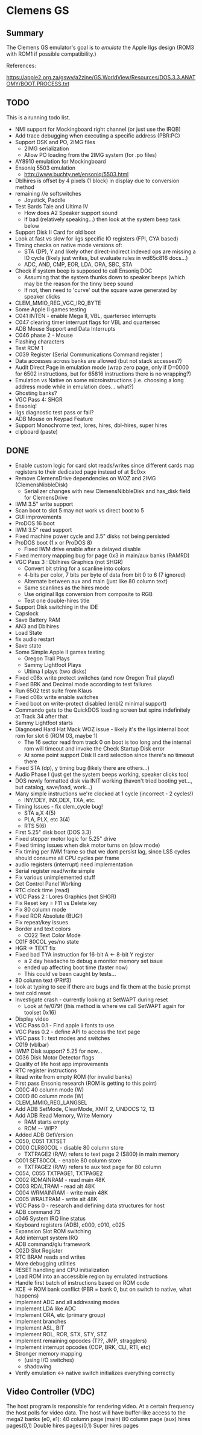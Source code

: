 # Clemens GS

## Summary

The Clemens GS emulator's goal is to *emulate* the Apple IIgs design (ROM3
with ROM1 if possible compatibility.)

References:

https://apple2.org.za/gswv/a2zine/GS.WorldView/Resources/DOS.3.3.ANATOMY/BOOT.PROCESS.txt


## TODO

This is a running todo list.

* NMI support for Mockingboard right channel (or just use the IRQB)
* Add trace debugging when executing a specific address (PBR:PC)
* Support DSK and PO, 2IMG files
  * 2IMG serialization
  * Allow PO loading from the 2IMG system (for .po files)
* AY8910 emulation for Mockingboard
* Ensoniq 5503 emulation
  * http://www.buchty.net/ensoniq/5503.html
* Dblhires is offset by 4 pixels (1 block) in display due to conversion method
* remaining //e softswitches
  * Joystick, Paddle
* Test Bards Tale and Ultima IV
  * How does A2 Speaker support sound
  * If bad (relatively speaking...) then look at the system beep task below
* Support Disk II Card for old boot
* Look at fast vs slow for iigs specific IO registers (FPI, CYA based)
* Timing checks on native mode versions of:
  * STA (DP), Y and likely other direct-indirect indexed ops are missing a
    IO cycle (likely just writes, but evaluate rules in wd65c816 docs...)
  * ADC, AND, CMP, EOR, LDA, ORA, SBC, STA
* Check if system beep is supposed to call Ensoniq DOC
  * Assuming that the system thunks down to speaker beeps (which may be the
    reason for the tinny beep sound
  * If not, then need to 'curve' out the square wave generated by speaker clicks
* CLEM_MMIO_REG_VGC_IRQ_BYTE
* Some Apple II games testing
* C041 INTEN - enable Mega II, VBL, quartersec interrupts
* C047 clearing timer interrupt flags for VBL and quartersec
* ADB Mouse Support and Data Interrupts
* C046 phase 2 - Mouse
* Flashing characters
* Test ROM 1
* C039 Register (Serial Communications Command register )
* Data accesses across banks are allowed (but not stack accesses?)
* Audit Direct Page in emulation mode (wrap zero page, only if D=0000 for 6502
  instructions, but for 65816 instructions there is no wrapping?)
* Emulation vs Native on some microinstructions (i.e. choosing a long address mode while in emulation does... what?)
* Ghosting banks?
* VGC Pass 4: SHGR
* Ensoniq!
* IIgs diagnostic test pass or fail?
* ADB Mouse on Keypad Feature
* Support Monochrome text, lores, hires, dbl-hires, super hires
* clipboard (paste)


## DONE

* Enable custom logic for card slot reads/writes since different cards map
  registers to their dedicated page instead of at $c0xx
* Remove ClemensDrive dependencies on WOZ and 2IMG (ClemensNibbleDisk)
  * Serializer changes with new ClemensNibbleDisk and has_disk field for
    ClemensDrive
* IWM 3.5" write support
* Scan boot to slot 5 may not work vs direct boot to 5
* GUI improvements
* ProDOS 16 boot
* IWM 3.5" read support
* Fixed machine power cycle and 3.5" disks not being persisted
* ProDOS boot (1.x or ProDOS 8)
  * Fixed IWM drive enable after a delayed disable
* Fixed memory mapping bug for page 0x3 in main/aux banks (RAMRD)
* VGC Pass 3 : Dblhires Graphics (not SHGR)
  * Convert bit string for a scanline into colors
  * 4-bits per color, 7 bits per byte of data from bit 0 to 6 (7 ignored)
  * Alternate between aux and main (just like 80 column text)
  * Same scanlines as the hires mode
  * Use original IIgs conversion from composite to RGB
  * Test one double-hires title
* Support Disk switching in the IDE
* Capslock
* Save Battery RAM
* AN3 and Dblhires
* Load State
* fix audio restart
* Save state
* Some Simple Apple II games testing
  * Oregon Trail Plays
  * Sammy Lightfoot Plays
  * Ultima I plays (two disks)
* Fixed c08x write protect switches (and now Oregon Trail plays!)
* Fixed BRK and Decimal mode according to test failures
* Run 6502 test suite from Klaus
* Fixed c08x write enable switches
* Fixed boot on write-protect disabled (enbl2 minimal support)
* Commando gets to the QuickDOS loading screen but spins indefinitely at
  Track 34 after that
* Sammy Lightfoot starts
* Diagnosed Hard Hat Mack WOZ issue - likely it's the IIgs internal boot rom
  for slot 6 (ROM 03, maybe 1)
  * The 16 sector read from track 0 on boot is too long and the internal rom
    will timeout and invoke the Check Startup Disk error
  * At some point support Disk II card selection since there's no timeout there
* Fixed STA (dp), y timing bug (likely there are others...)
* Audio Phase I (just get the system beeps working, speaker clicks too)
* DOS newly formatted disk via INIT working (haven't tried booting yet..., but
  catalog, save/load, work...)
* Many simple instructions we're clocked at 1 cycle (incorrect - 2 cycles!)
  * INY/DEY, INX,DEX, TXA, etc.
* Timing Issues - fix clem_cycle bug!
  * STA a,X  4(5)
  * PLA, PLX, etc 3(4)
  * RTS 5(6)
* First 5.25" disk boot (DOS 3.3)
* Fixed stepper motor logic for 5.25" drive
* Fixed timing issues when disk motor turns on (slow mode)
* Fix timing per IWM frame so that we dont persist lag, since LSS cycles should
  consume all CPU cycles per frame
* audio registers (interrupt) need implementation
* Serial register read/write simple
* Fix various unimplemented stuff
* Get Control Panel Working
* RTC clock time (read)
* VGC Pass 2 : Lores Graphics (not SHGR)
* Fix Reset key = F11 vs Delete key
* Fix 80 column mode
* Fixed ROR Absolute (BUG!)
* Fix repeat/key issues
* Border and text colors
  * C022 Text Color Mode
* C01F 80COL yes/no state
* HGR -> TEXT fix
* Fixed bad TYA instruction for 16-bit A <- 8-bit Y register
  * a 2 day headache to debug a monitor memory set issue
  * ended up affecting boot time (faster now)
  * This could've been caught by tests...
* 80 column text (PR#3)
* look at typing to see if there are bugs and fix them at the basic prompt
* test cold reset
* Investigate crash - currently looking at SetWAPT during reset
  * Look at fe/079f (this method is where we call SetWAPT again for toolset 0x16)
* Display video
* VGC Pass 0.1 - Find apple ii fonts to use
* VGC Pass 0.2 - define API to access the text page
* VGC pass 1 : text modes and switches
* C019 (vblbar)
* IWM? Disk support? 5.25 for now...
* C036 Disk Motor Detector flags
* Quality of life host app improvements
* RTC register instructions
* Read write from empty ROM (for invalid banks)
* First pass Ensoniq research (ROM is getting to this point)
* C00C 40 column mode (W)
* C00D 80 column mode (W)
* CLEM_MMIO_REG_LANGSEL
* Add ADB SetMode, ClearMode, XMIT 2, UNDOCS 12, 13
* Add ADB Read Memory, Write Memory
  * RAM starts empty
  * ROM -- WIP?
* Added ADB GetVersion
* C050, C051 TXTSET
* C000 CLR80COL - disable 80 column store
  * TXTPAGE2 (R/W) refers to text page 2 ($800) in main memory
* C001 SET80COL - enable 80 column store
  * TXTPAGE2 (R/W) refers to aux text page for 80 column
* C054, C055 TXTPAGE1, TXTPAGE2
* C002 RDMAINRAM - read main 48K
* C003 RDALTRAM - read alt 48K
* C004 WRMAINRAM - write main 48K
* C005 WRALTRAM - write alt 48K
* VGC Pass 0 - research and defining data structures for host
* ADB command 73
* c046 System IRQ line status
* Keyboard registers (ADB), c000, c010, c025
* Expansion Slot ROM switching
* Add interrupt system IRQ
* ADB command/glu framework
* C02D Slot Register
* RTC BRAM reads and writes
* More debugging utilities
* RESET handling and CPU initialization
* Load ROM into an accessible region by emulated instructions
* Handle first batch of instructions based on ROM code
* XCE -> ROM bank conflict (PBR = bank 0, but on switch to native, what happens)
* Implement ADC and all addressing modes
* Implement LDA like ADC
* Implement ORA, etc (primary group)
* Implement branches
* Implement ASL, BIT
* Implement ROL, ROR, STX, STY, STZ
* Implement remaining opcodes (T??, JMP, stragglers)
* Implement interrupt opcodes (COP, BRK, CLI, RTI, etc)
* Stronger memory mapping
  * (using I/O switches)
  * shadowing
* Verify emulation <-> native switch initializes everything correctly


## Video Controller (VDC)

The host program is responsible for rendering video.  At a certain frequency
the host polls for video data.   The host will have buffer-like access to the
mega2 banks (e0, e1):
  40 column page (main)
  80 column page (aux)
  hires pages(0,1)
  Double hires pages(0,1)
  Super hires pages
